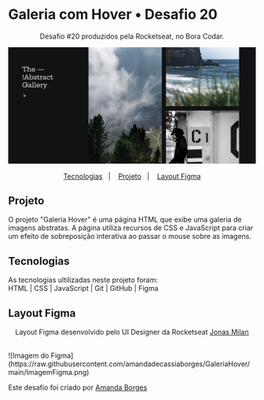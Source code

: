 # Galeria com Hover • Desafio 20

<p align="center"> Desafio #20 produzidos pela Rocketseat, no Bora Codar. </p>

![Imagem do Projeto](https://raw.githubusercontent.com/amandadecassiaborges/GaleriaHover/main/ImagemProjeto.png)

<p align="center">
  <a href="#-projeto">Tecnologias</a>&nbsp;&nbsp;&nbsp;|&nbsp;&nbsp;&nbsp;
  <a href="#-tecnologias">Projeto</a>&nbsp;&nbsp;&nbsp;|&nbsp;&nbsp;&nbsp;
  <a href="#-layout">Layout Figma</a>
</p>

## Projeto
O projeto "Galeria Hover" é uma página HTML que exibe uma galeria de imagens abstratas. A página utiliza recursos de CSS e JavaScript para criar um efeito de sobreposição interativa ao passar o mouse sobre as imagens.

## Tecnologias
As tecnologias ultilizadas neste projeto foram: 
<br>
HTML | CSS | JavaScript | Git | GitHub | Figma

## Layout Figma
<p align="center"> Layout Figma desenvolvido pelo UI Designer da Rocketseat <a href="https://jonasmilan.cc/" target="_blank">Jonas Milan</a></p>
<br>
![Imagem do Figma](https://raw.githubusercontent.com/amandadecassiaborges/GaleriaHover/main/ImagemFigma.png)

Este desafio foi criado por [Amanda Borges](https://www.linkedin.com/in/amandadecassiaborges/)

